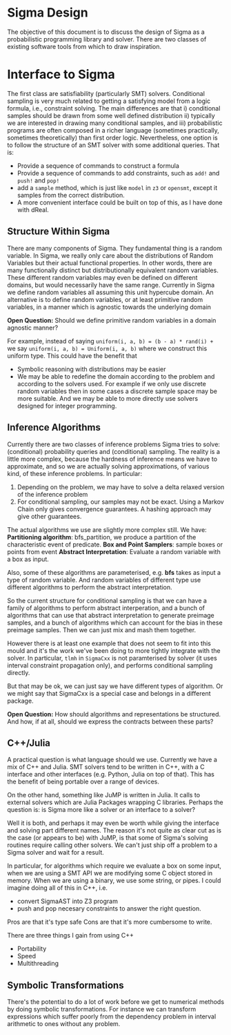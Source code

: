 # Sigma Design

The objective of this document is to discuss the design of Sigma as a probabilistic programming library and solver.
There are two classes of existing software tools from which to draw inspiration.

# Interface to Sigma
The first class are satisfiability (particularly SMT) solvers.
Conditional sampling is very much related to getting a satisfying model from a logic formula, i.e., constraint solving.  The main differences are that i) conditional samples should be drawn from some well defined distribution ii) typically we are interested in drawing many conditional samples, and iii) probabilistic programs are often composed in a richer language (sometimes practically, sometimes theoretically) than first order logic.
Nevertheless, one option is to follow the structure of an SMT solver with some additional queries.  That is:

- Provide a sequence of commands to construct a formula
- Provide a sequence of commands to add constraints, such as `add!` and `push!` and `pop!`
- add a `sample` method, which is just like `model` in `z3` or `opensmt`, except it samples from the correct distribution.
- A more convenient interface could be built on top of this, as I have done with dReal.

## Structure Within Sigma
There are many components of Sigma.  They fundamental thing is a random variable.  In Sigma, we really only care about the distributions of Random Variables but their actual functional properties.  In other words, there are many functionally distinct but distributionally equivalent random variables.  These different random variables may even be defined on different domains, but would necessarily have the same range.  Currently in Sigma we define random variables all assuming this unit hypercube domain.  An alternative is to define random variables, or at least primitive random variables, in a manner which is agnostic towards the underlying domain

__Open Question:__ Should we define primitive random variables in a domain agnostic manner?

For example, instead of saying `uniform(i, a, b) = (b - a) * rand(i) + ` we say
`uniform(i, a, b) = Uniform(i, a, b)` where we construct this uniform type.  This could have the benefit that
- Symbolic reasoning with distributions may be easier
- We may be able to redefine the domain according to the problem and according to the solvers used.  For example if we only use discrete random variables then in some cases a discrete sample space may be more suitable.  And we may be able to more directly use solvers designed for integer programming.

## Inference Algorithms
Currently there are two classes of inference problems Sigma tries to solve:
(conditional) probability queries and (conditional) sampling.  The reality is a little more complex, because the hardness of inference means we have to approximate, and so we are actually solving approximations, of various kind, of these inference problems.  In particular:
1. Depending on the problem, we may have to solve a delta relaxed version of the inference problem
2. For conditional sampling, our samples may not be exact.  Using a Markov Chain only gives convergence guarantees.  A hashing approach may give other guarantees.

The actual algorithms we use are slightly more complex still.  We have:
__Partitioning algorithm__: bfs_partition, we produce a partition of the characteristic event of predicate.
__Box and Point Samplers__: sample boxes or points from event
__Abstract Interpretation__: Evaluate a random variable with a box as input.

Also, some of these algorithms are parameterised, e.g. __bfs__ takes as input a type of random variable.  And random variables of different type use different algorithms to perform the abstract interpretation.

So the current structure for conditional sampling is that we can have a family of algorithms to perform abstract interperation, and a bunch of algorithms that can use that abstract interpretation to generate preimage samples, and a bunch of algorithms which can account for the bias in these preimage samples.  Then we can just mix and mash them together.

However there is at least one example that does not seem to fit into this mould and it's the work we've been doing to more tightly integrate with the solver.  In particular, `tlmh` in `SigmaCxx` is not paramterised by solver (it uses interval constraint propagation only), and performs conditional sampling directly.

But that may be ok, we can just say we have different types of algorithm.
Or we might say that SigmaCxx is a special case and belongs in a different package.

__Open Question:__ How should algorithms and representations be structured.  And how, if at all, should we express the contracts between these parts?

## C++/Julia
A practical question is what language should we use.  Currently we have a mix of C++ and Julia.  SMT solvers tend to be written in C++, with a C interface and other interfaces (e.g. Python, Julia on top of that).  This has the benefit of being portable over a range of devices.

On the other hand, something like JuMP is written in Julia.  It calls to external solvers which are Julia Packages wrapping C libraries.  Perhaps the question is: is Sigma more like a solver or an interface to a solver?

Well it is both, and perhaps it may even be worth while giving the interface and solving part different names.  The reason it's not quite as clear cut as is the case (or appears to be) with JuMP, is that some of Sigma's solving routines require calling other solvers.  We can't just ship off a problem to a Sigma solver and wait for a result.

In particular, for algorithms which require we evaluate a box on some input, when we are using a SMT API we are modifying some C object stored in memory.  When we are using a binary, we use some string, or pipes.  I could imagine doing all of this in C++, i.e.
- convert SigmaAST into Z3 program
- push and pop necesary constraints to answer the right question.

Pros are that it's type safe
Cons are that it's more cumbersome to write.

There are three things I gain from using C++
- Portability
- Speed
- Multithreading


## Symbolic Transformations
There's the potential to do a lot of work before we get to numerical methods by doing symbolic transformations.  For instance we can transform expressions which suffer poorly from the dependency problem in interval arithmetic to ones without any problem.

